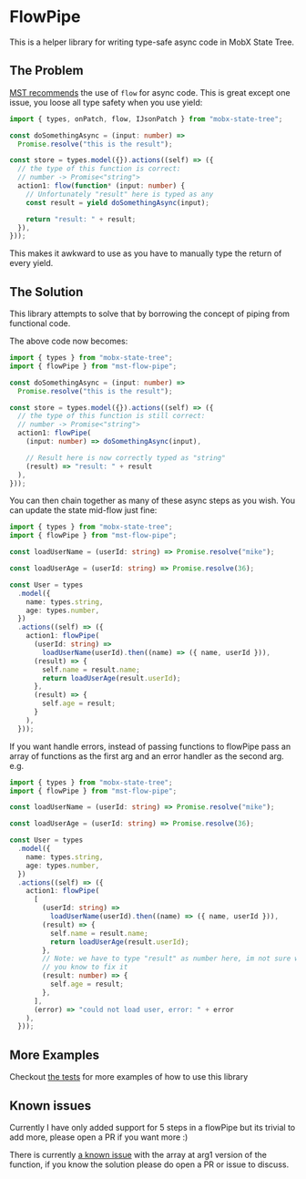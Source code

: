 # FlowPipe

This is a helper library for writing type-safe async code in MobX State Tree.

## The Problem

[MST recommends](https://mobx-state-tree.js.org/concepts/async-actions) the use of `flow` for async code. This is great except one issue, you loose all type safety when you use yield:

```typescript
import { types, onPatch, flow, IJsonPatch } from "mobx-state-tree";

const doSomethingAsync = (input: number) =>
  Promise.resolve("this is the result");

const store = types.model({}).actions((self) => ({
  // the type of this function is correct:
  // number -> Promise<"string">
  action1: flow(function* (input: number) {
    // Unfortunately "result" here is typed as any
    const result = yield doSomethingAsync(input);

    return "result: " + result;
  }),
}));
```

This makes it awkward to use as you have to manually type the return of every yield.

## The Solution

This library attempts to solve that by borrowing the concept of piping from functional code.

The above code now becomes:

```typescript
import { types } from "mobx-state-tree";
import { flowPipe } from "mst-flow-pipe";

const doSomethingAsync = (input: number) =>
  Promise.resolve("this is the result");

const store = types.model({}).actions((self) => ({
  // the type of this function is still correct:
  // number -> Promise<"string">
  action1: flowPipe(
    (input: number) => doSomethingAsync(input),

    // Result here is now correctly typed as "string"
    (result) => "result: " + result
  ),
}));
```

You can then chain together as many of these async steps as you wish. You can update the state mid-flow just fine:

```typescript
import { types } from "mobx-state-tree";
import { flowPipe } from "mst-flow-pipe";

const loadUserName = (userId: string) => Promise.resolve("mike");

const loadUserAge = (userId: string) => Promise.resolve(36);

const User = types
  .model({
    name: types.string,
    age: types.number,
  })
  .actions((self) => ({
    action1: flowPipe(
      (userId: string) =>
        loadUserName(userId).then((name) => ({ name, userId })),
      (result) => {
        self.name = result.name;
        return loadUserAge(result.userId);
      },
      (result) => {
        self.age = result;
      }
    ),
  }));
```

If you want handle errors, instead of passing functions to flowPipe pass an array of functions as the first arg and an error handler as the second arg. e.g.

```typescript
import { types } from "mobx-state-tree";
import { flowPipe } from "mst-flow-pipe";

const loadUserName = (userId: string) => Promise.resolve("mike");

const loadUserAge = (userId: string) => Promise.resolve(36);

const User = types
  .model({
    name: types.string,
    age: types.number,
  })
  .actions((self) => ({
    action1: flowPipe(
      [
        (userId: string) =>
          loadUserName(userId).then((name) => ({ name, userId })),
        (result) => {
          self.name = result.name;
          return loadUserAge(result.userId);
        },
        // Note: we have to type "result" as number here, im not sure why, please open an issue if
        // you know to fix it
        (result: number) => {
          self.age = result;
        },
      ],
      (error) => "could not load user, error: " + error
    ),
  }));
```

## More Examples

Checkout [the tests](https://github.com/mikecann/flowPipe/blob/master/test/index.test.ts) for more examples of how to use this library

## Known issues

Currently I have only added support for 5 steps in a flowPipe but its trivial to add more, please open a PR if you want more :)

There is currently [a known issue](https://github.com/mikecann/flowPipe/blob/master/test/index.test.ts#L167) with the array at arg1 version of the function, if you know the solution please do open a PR or issue to discuss.
